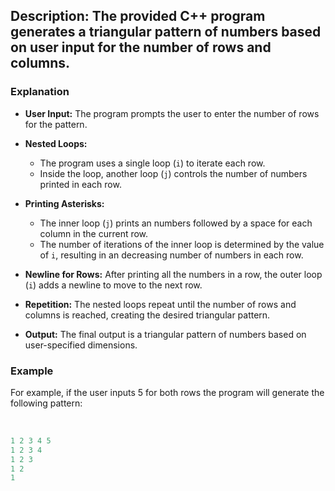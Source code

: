 ## Description: The provided C++ program generates a triangular pattern of numbers based on user input for the number of rows and columns. 

### Explanation

- **User Input:** The program prompts the user to enter the number of rows for the pattern.

- **Nested Loops:** 
    - The program uses a single loop (`i`) to iterate each row.
    - Inside the loop, another loop (`j`) controls the number of numbers printed in each row.

- **Printing Asterisks:** 
    - The inner loop (`j`) prints an numbers followed by a space for each column in the current row.
    - The number of iterations of the inner loop is determined by the value of `i`, resulting in an decreasing number of numbers in each row.

- **Newline for Rows:** After printing all the numbers in a row, the outer loop (`i`) adds a newline to move to the next row.

- **Repetition:** The nested loops repeat until the number of rows and columns is reached, creating the desired triangular pattern.

- **Output:** The final output is a triangular pattern of numbers based on user-specified dimensions.

### Example
For example, if the user inputs 5 for both rows the program will generate the following pattern:
<br/>
<br/>
```cpp

1 2 3 4 5 
1 2 3 4 
1 2 3 
1 2 
1 

```

